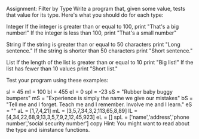 Assignment: Filter by Type
Write a program that, given some value, tests that value for its type. Here's what you should do for each type:

Integer
If the integer is greater than or equal to 100, print "That's a big number!" If the integer is less than 100, print "That's a small number"

String
If the string is greater than or equal to 50 characters print "Long sentence." If the string is shorter than 50 characters print "Short sentence."

List
If the length of the list is greater than or equal to 10 print "Big list!" If the list has fewer than 10 values print "Short list."

Test your program using these examples:

sI = 45
mI = 100
bI = 455
eI = 0
spI = -23
sS = "Rubber baby buggy bumpers"
mS = "Experience is simply the name we give our mistakes"
bS = "Tell me and I forget. Teach me and I remember. Involve me and I learn."
eS = ""
aL = [1,7,4,21]
mL = [3,5,7,34,3,2,113,65,8,89]
lL = [4,34,22,68,9,13,3,5,7,9,2,12,45,923]
eL = []
spL = ['name','address','phone number','social security number']
copy
Hint: You might want to read about the type and isinstance functions.